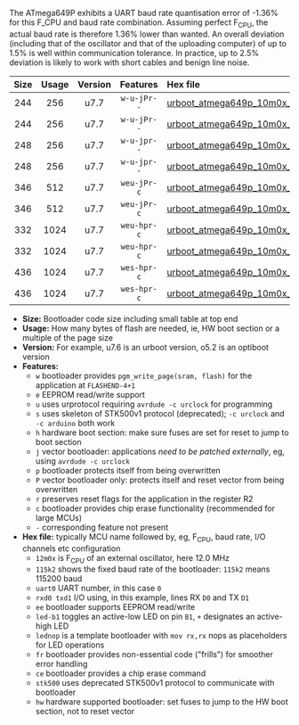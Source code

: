 The ATmega649P exhibits a UART baud rate quantisation error of -1.36% for this F_CPU and baud rate combination. Assuming perfect F<sub>CPU</sub>, the actual baud rate is therefore 1.36% lower than wanted. An overall deviation (including that of the oscillator and that of the uploading computer) of up to 1.5% is well within communication tolerance. In practice, up to 2.5% deviation is likely to work with short cables and benign line noise.

|Size|Usage|Version|Features|Hex file|
|:-:|:-:|:-:|:-:|:--|
|244|256|u7.7|`w-u-jPr--`|[urboot_atmega649p_10m0x_++19k2_uart0_rxe0_txe1_led+b5.hex](https://raw.githubusercontent.com/stefanrueger/urboot.hex/main/mcus/atmega649p/external_oscillator/fcpu_10m0x/br_++19k2/urboot_atmega649p_10m0x_++19k2_uart0_rxe0_txe1_led+b5.hex)|
|244|256|u7.7|`w-u-jPr--`|[urboot_atmega649p_10m0x_++19k2_uart0_rxe0_txe1_lednop.hex](https://raw.githubusercontent.com/stefanrueger/urboot.hex/main/mcus/atmega649p/external_oscillator/fcpu_10m0x/br_++19k2/urboot_atmega649p_10m0x_++19k2_uart0_rxe0_txe1_lednop.hex)|
|248|256|u7.7|`w-u-jpr--`|[urboot_atmega649p_10m0x_++19k2_uart0_rxe0_txe1_led+b5_fr.hex](https://raw.githubusercontent.com/stefanrueger/urboot.hex/main/mcus/atmega649p/external_oscillator/fcpu_10m0x/br_++19k2/urboot_atmega649p_10m0x_++19k2_uart0_rxe0_txe1_led+b5_fr.hex)|
|248|256|u7.7|`w-u-jpr--`|[urboot_atmega649p_10m0x_++19k2_uart0_rxe0_txe1_lednop_fr.hex](https://raw.githubusercontent.com/stefanrueger/urboot.hex/main/mcus/atmega649p/external_oscillator/fcpu_10m0x/br_++19k2/urboot_atmega649p_10m0x_++19k2_uart0_rxe0_txe1_lednop_fr.hex)|
|346|512|u7.7|`weu-jPr-c`|[urboot_atmega649p_10m0x_++19k2_uart0_rxe0_txe1_ee_led+b5_fr_ce.hex](https://raw.githubusercontent.com/stefanrueger/urboot.hex/main/mcus/atmega649p/external_oscillator/fcpu_10m0x/br_++19k2/urboot_atmega649p_10m0x_++19k2_uart0_rxe0_txe1_ee_led+b5_fr_ce.hex)|
|346|512|u7.7|`weu-jPr-c`|[urboot_atmega649p_10m0x_++19k2_uart0_rxe0_txe1_ee_lednop_fr_ce.hex](https://raw.githubusercontent.com/stefanrueger/urboot.hex/main/mcus/atmega649p/external_oscillator/fcpu_10m0x/br_++19k2/urboot_atmega649p_10m0x_++19k2_uart0_rxe0_txe1_ee_lednop_fr_ce.hex)|
|332|1024|u7.7|`weu-hpr-c`|[urboot_atmega649p_10m0x_++19k2_uart0_rxe0_txe1_ee_led+b5_fr_ce_hw.hex](https://raw.githubusercontent.com/stefanrueger/urboot.hex/main/mcus/atmega649p/external_oscillator/fcpu_10m0x/br_++19k2/urboot_atmega649p_10m0x_++19k2_uart0_rxe0_txe1_ee_led+b5_fr_ce_hw.hex)|
|332|1024|u7.7|`weu-hpr-c`|[urboot_atmega649p_10m0x_++19k2_uart0_rxe0_txe1_ee_lednop_fr_ce_hw.hex](https://raw.githubusercontent.com/stefanrueger/urboot.hex/main/mcus/atmega649p/external_oscillator/fcpu_10m0x/br_++19k2/urboot_atmega649p_10m0x_++19k2_uart0_rxe0_txe1_ee_lednop_fr_ce_hw.hex)|
|436|1024|u7.7|`wes-hpr-c`|[urboot_atmega649p_10m0x_++19k2_uart0_rxe0_txe1_ee_led+b5_fr_ce_stk500_hw.hex](https://raw.githubusercontent.com/stefanrueger/urboot.hex/main/mcus/atmega649p/external_oscillator/fcpu_10m0x/br_++19k2/urboot_atmega649p_10m0x_++19k2_uart0_rxe0_txe1_ee_led+b5_fr_ce_stk500_hw.hex)|
|436|1024|u7.7|`wes-hpr-c`|[urboot_atmega649p_10m0x_++19k2_uart0_rxe0_txe1_ee_lednop_fr_ce_stk500_hw.hex](https://raw.githubusercontent.com/stefanrueger/urboot.hex/main/mcus/atmega649p/external_oscillator/fcpu_10m0x/br_++19k2/urboot_atmega649p_10m0x_++19k2_uart0_rxe0_txe1_ee_lednop_fr_ce_stk500_hw.hex)|

- **Size:** Bootloader code size including small table at top end
- **Usage:** How many bytes of flash are needed, ie, HW boot section or a multiple of the page size
- **Version:** For example, u7.6 is an urboot version, o5.2 is an optiboot version
- **Features:**
  + `w` bootloader provides `pgm_write_page(sram, flash)` for the application at `FLASHEND-4+1`
  + `e` EEPROM read/write support
  + `u` uses urprotocol requiring `avrdude -c urclock` for programming
  + `s` uses skeleton of STK500v1 protocol (deprecated); `-c urclock` and `-c arduino` both work
  + `h` hardware boot section: make sure fuses are set for reset to jump to boot section
  + `j` vector bootloader: applications *need to be patched externally*, eg, using `avrdude -c urclock`
  + `p` bootloader protects itself from being overwritten
  + `P` vector bootloader only: protects itself and reset vector from being overwritten
  + `r` preserves reset flags for the application in the register R2
  + `c` bootloader provides chip erase functionality (recommended for large MCUs)
  + `-` corresponding feature not present
- **Hex file:** typically MCU name followed by, eg, F<sub>CPU</sub>, baud rate, I/O channels etc configuration
  + `12m0x` is F<sub>CPU</sub> of an external oscillator, here 12.0 MHz
  + `115k2` shows the fixed baud rate of the bootloader: `115k2` means 115200 baud
  + `uart0` UART number, in this case `0`
  + `rxd0 txd1` I/O using, in this example, lines RX `D0` and TX `D1`
  + `ee` bootloader supports EEPROM read/write
  + `led-b1` toggles an active-low LED on pin `B1`, `+` designates an active-high LED
  + `lednop` is a template bootloader with `mov rx,rx` nops as placeholders for LED operations
  + `fr` bootloader provides non-essential code ("frills") for smoother error handling
  + `ce` bootloader provides a chip erase command
  + `stk500` uses deprecated STK500v1 protocol to communicate with bootloader
  + `hw` hardware supported bootloader: set fuses to jump to the HW boot section, not to reset vector
